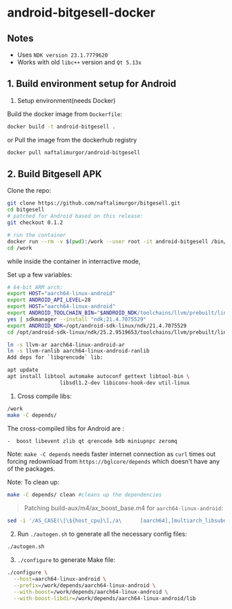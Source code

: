 # android-bitgesell-docker

## Notes
- Uses `NDK version 23.1.7779620`
- Works with old `libc++` version and `Qt 5.13x`


## 1. Build environment setup for Android
1. Setup environment(needs Docker)

Build the docker image from `Dockerfile`:

```sh
docker build -t android-bitgesell .
```

or Pull the image from the dockerhub registry

```sh
docker pull naftalimurgor/android-bitgesell
```


## 2. Build Bitgesell APK 

Clone the repo:

```sh
git clone https://github.com/naftalimurgor/bitgesell.git
cd bitgesell
# patched for Android based on this release:
git checkout 0.1.2 

# run the container
docker run --rm -v $(pwd):/work --user root -it android-bitgesell /bin/bash
cd /work

```

while inside the container in interractive mode,

Set up a few variables:


```sh
# 64-bit ARM arch:
export HOST="aarch64-linux-android"
export ANDROID_API_LEVEL=28
export HOST="aarch64-linux-android"
export ANDROID_TOOLCHAIN_BIN="$ANDROID_NDK/toolchains/llvm/prebuilt/linux-x86_64/bin"
yes | sdkmanager --install "ndk;21.4.7075529"
export ANDROID_NDK=/opt/android-sdk-linux/ndk/21.4.7075529
cd /opt/android-sdk-linux/ndk/25.2.9519653/toolchains/llvm/prebuilt/linux-x86_64/bin

ln -s llvm-ar aarch64-linux-android-ar
ln -s llvm-ranlib aarch64-linux-android-ranlib
Add deps for `libqrencode` lib:

apt update
apt install libtool automake autoconf gettext libtool-bin \
                 libsdl1.2-dev libiconv-hook-dev util-linux
```

1. Cross compile libs:
```sh
/work
make -C depends/
```

The cross-compiled libs for Android are :
```sh
-  boost libevent zlib qt qrencode bdb miniupnpc zeromq
```

Note: `make -C depends` needs faster internet connection as `curl` times out forcing redownload from `https://bglcore/depends` which doesn't have any of the packages.

Note: To clean up:

```sh
make -C depends/ clean #cleans up the dependencies
```

> Patching build-aux/m4/ax_boost_base.m4 for `aarch64-linux-android`:

```sh
sed -i '/AS_CASE(\[\${host_cpu}\],/a\      [aarch64],[multiarch_libsubdir="lib/aarch64-linux-android"],' build-aux/m4/ax_boost_base.m4
```

2. Run `./autogen.sh` to generate all the necessary config files:

```sh
./autogen.sh
```

3. `./configure` to generate Make file:

```sh
./configure \
  --host=aarch64-linux-android \
  --prefix=/work/depends/aarch64-linux-android \
  --with-boost=/work/depends/aarch64-linux-android \
  --with-boost-libdir=/work/depends/aarch64-linux-android/lib

```

